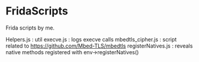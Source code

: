 # FridaScripts

Frida scripts by me.

Helpers.js : util
execve.js : logs execve calls
mbedtls_cipher.js : script related to https://github.com/Mbed-TLS/mbedtls
registerNatives.js : reveals native methods registered with env->registerNatives()
